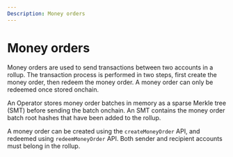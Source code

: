 ```yaml
---
Description: Money orders
---
```


# Money orders

Money orders are used to send transactions between two accounts in a rollup. The transaction process
is performed in two steps, first create the money order, then redeem the money order. A money order
can only be redeemed once stored onchain.

An Operator stores money order batches in memory as a sparse Merkle tree (SMT) before sending the
batch onchain. An SMT contains the money order batch root hashes that have been added to the rollup.

A money order can be created using the `createMoneyOrder` API, and redeemed using
`redeemMoneyOrder` API. Both sender and recipient accounts must belong in the rollup.
